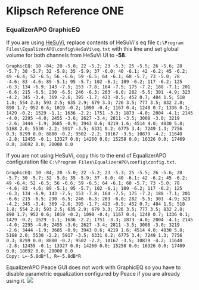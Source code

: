 # Klipsch Reference ONE
### EqualizerAPO GraphicEQ
If you are using [HeSuVi](https://sourceforge.net/projects/hesuvi/), replace contents of HeSuVi's eq file `C:\Program Files\EqualizerAPO\config\HeSuVi\eq.txt` with this line and set global volume for both channels from HeSuVi UI to **-58**.
```
GraphicEQ: 10 -84; 20 -5.0; 22 -5.2; 23 -5.3; 25 -5.5; 26 -5.6; 28 -5.7; 30 -5.7; 32 -5.8; 35 -5.9; 37 -6.0; 40 -6.1; 42 -6.2; 45 -6.2; 49 -6.4; 52 -6.5; 56 -6.6; 59 -6.5; 64 -6.1; 68 -5.7; 73 -5.0; 78 -4.6; 83 -4.6; 89 -5.1; 95 -5.7; 102 -6.1; 109 -6.2; 117 -6.2; 125 -6.3; 134 -6.9; 143 -7.5; 153 -7.8; 164 -7.5; 175 -7.2; 188 -7.1; 201 -6.6; 215 -6.5; 230 -6.5; 246 -6.3; 263 -6.0; 282 -5.5; 301 -4.9; 323 -4.2; 345 -3.4; 369 -2.6; 395 -1.7; 423 -0.5; 452 0.7; 484 1.5; 518 1.8; 554 2.0; 593 2.5; 635 2.9; 679 3.3; 726 3.5; 777 3.5; 832 2.8; 890 1.7; 952 0.6; 1019 -0.2; 1090 -0.4; 1167 0.4; 1248 0.7; 1336 0.1; 1429 -0.2; 1529 -1.1; 1636 -2.2; 1751 -3.3; 1873 -4.0; 2004 -4.1; 2145 -4.0; 2295 -4.0; 2455 -3.6; 2627 -3.4; 2811 -3.5; 3008 -3.0; 3219 -2.6; 3444 -1.9; 3685 -0.9; 3943 0.6; 4219 1.6; 4514 4.0; 4830 5.8; 5168 2.0; 5530 -2.2; 5917 -3.5; 6331 0.2; 6775 3.4; 7249 1.3; 7756 0.3; 8299 0.0; 8880 -0.2; 9502 -2.2; 10167 -3.5; 10879 -4.2; 11640 -2.8; 12455 -0.1; 13327 0.0; 14260 0.0; 15258 0.0; 16326 0.0; 17469 0.0; 18692 0.0; 20000 0.0
```
If you are not using HeSuVi, copy this to the end of EqualizerAPO configuration file `C:\Program Files\EqualizerAPO\config\config.txt`.
```
GraphicEQ: 10 -84; 20 -5.0; 22 -5.2; 23 -5.3; 25 -5.5; 26 -5.6; 28 -5.7; 30 -5.7; 32 -5.8; 35 -5.9; 37 -6.0; 40 -6.1; 42 -6.2; 45 -6.2; 49 -6.4; 52 -6.5; 56 -6.6; 59 -6.5; 64 -6.1; 68 -5.7; 73 -5.0; 78 -4.6; 83 -4.6; 89 -5.1; 95 -5.7; 102 -6.1; 109 -6.2; 117 -6.2; 125 -6.3; 134 -6.9; 143 -7.5; 153 -7.8; 164 -7.5; 175 -7.2; 188 -7.1; 201 -6.6; 215 -6.5; 230 -6.5; 246 -6.3; 263 -6.0; 282 -5.5; 301 -4.9; 323 -4.2; 345 -3.4; 369 -2.6; 395 -1.7; 423 -0.5; 452 0.7; 484 1.5; 518 1.8; 554 2.0; 593 2.5; 635 2.9; 679 3.3; 726 3.5; 777 3.5; 832 2.8; 890 1.7; 952 0.6; 1019 -0.2; 1090 -0.4; 1167 0.4; 1248 0.7; 1336 0.1; 1429 -0.2; 1529 -1.1; 1636 -2.2; 1751 -3.3; 1873 -4.0; 2004 -4.1; 2145 -4.0; 2295 -4.0; 2455 -3.6; 2627 -3.4; 2811 -3.5; 3008 -3.0; 3219 -2.6; 3444 -1.9; 3685 -0.9; 3943 0.6; 4219 1.6; 4514 4.0; 4830 5.8; 5168 2.0; 5530 -2.2; 5917 -3.5; 6331 0.2; 6775 3.4; 7249 1.3; 7756 0.3; 8299 0.0; 8880 -0.2; 9502 -2.2; 10167 -3.5; 10879 -4.2; 11640 -2.8; 12455 -0.1; 13327 0.0; 14260 0.0; 15258 0.0; 16326 0.0; 17469 0.0; 18692 0.0; 20000 0.0
Copy: L=-5.8dB*l, R=-5.8dB*R
```
EqualizerAPO Peace GUI does not work with GraphicEQ so you have to disable parametric equalization configured by Peace if you are already using it.
![](https://raw.githubusercontent.com/jaakkopasanen/AutoEq/master/results/Sonoma%20Model%20One/headphoncecom/onear/Klipsch%20Reference%20ONE/Klipsch%20Reference%20ONE.png)

